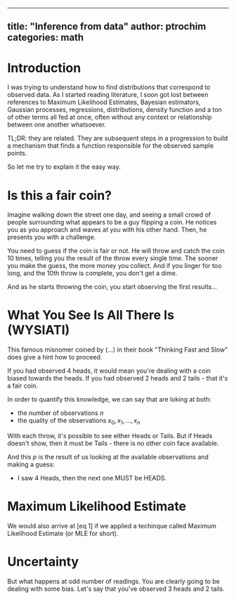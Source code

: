  ---
title: "Inference from data"
author: ptrochim
categories: math
---

# Introduction

I was trying to understand how to find distributions that correspond to observed data.
As I started reading literature, I soon got lost between references to Maximum Likelihood Estimates, Bayesian estimators, Gaussian processes, regressions, distributions, density function and a ton of other terms all fed at once, often without any context or relationship between one another whatsoever.

TL;DR: they are related.
They are subsequent steps in a progression to build a mechanism that finds a function responsible for the observed sample points.

So let me try to explain it the easy way. 

# Is this a fair coin?

Imagine walking down the street one day, and seeing a small crowd of people surrounding what appears to be a guy flipping a coin.
He notices you as you approach and waves at you with his other hand. Then, he presents you with a challenge. 

You need to guess if the coin is fair or not. He will throw and catch the coin 10 times, telling you the result of the throw every single time.
The sooner you make the guess, the more money you collect. And if you linger for too long, and the 10th throw is complete, you don't get a dime.

And as he starts throwing the coin, you start observing the first results...

# What You See Is All There Is (WYSIATI)

This famous misnomer coined by (...) in their book "Thinking Fast and Slow" does give a hint how to proceed.

If you had observed 4 heads, it would mean you're dealing with a coin biased towards the heads.
If you had observed 2 heads and 2 tails - that it's a fair coin.

In order to quantify this knowledge, we can say that are loking at both:
* the number of observations $n$
* the quality of the observations ${x_0, x_1, ..., x_n}$

With each throw, it's possible to see either Heads or Tails. But if Heads doesn't show, then it must be Tails - there is no other coin face available.

And this $p$ is the result of us looking at the available observations and making a guess:
* I saw 4 Heads, then the next one MUST be HEADS.

# Maximum Likelihood Estimate

We would also arrive at [eq 1] if we applied a techinque called Maximum Likelihood Estimate (or MLE for short).


# Uncertainty

But what happens at odd number of readings. You are clearly going to be dealing with some bias.
Let's say that you've observed 3 heads and 2 tails.


